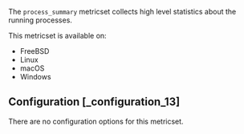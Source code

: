 The `process_summary` metricset collects high level statistics about the running processes.

This metricset is available on:

* FreeBSD
* Linux
* macOS
* Windows


## Configuration [_configuration_13]

There are no configuration options for this metricset.
